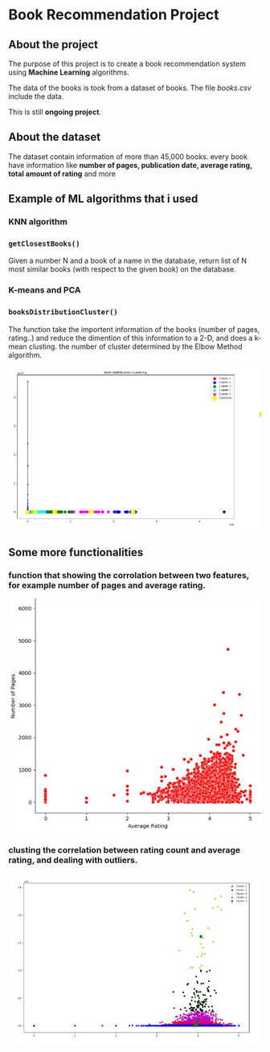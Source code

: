 # Book Recommendation Project

## About the project

The purpose of this project is to create a book recommendation system
using **Machine Learning** algorithms.

The data of the books is took from a dataset of books. The file *books.csv* include the data.

This is still **ongoing project**.

## About the dataset

The dataset contain information of more than 45,000 books. every book have information like **number of pages, publication date, average rating,
total amount of rating** and more

## Example of ML algorithms that i used

### KNN algorithm
### `getClosestBooks()`
Given a number N and a book of a name in the database,
                       return list of N most similar books (with respect to the given book) on the database.

### K-means and PCA
### `booksDistributionCluster()`
The function take the importent information of the books (number of pages, rating..) and reduce the dimention of this
information to a 2-D, and does a k-mean clusting. the number of cluster determined by 
the Elbow Method algorithm.

![kmean-pca](kmean-pca.jpg)

## Some more functionalities

### function that showing the corrolation between two features, for example number of pages and average rating.

![pageNrating](pageNrating.jpg)

### clusting the correlation between rating count and average rating, and dealing with outliers.

![outliers](outliers.jpg)


